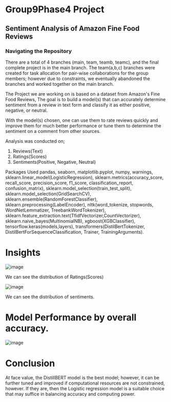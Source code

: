 ﻿# Group9Phase4 Project
## Sentiment Analysis of Amazon Fine Food Reviews

### Navigating the Repository
There are a total of 4 branches (main, team, teamb, teamc), and the final complete project is in the main branch. The team(a,b,c) branches were created for task allocation for pair-wise collaborations for the group members; however due to constraints, we eventually abandoned the branches and worked together on the main branch.
 
The Project we are working on is based on a dataset from Amazon's Fine Food Reviews, The goal is to build a model(s) that can accurately determine sentiment from a review in text form and classify it as either positive, negative, or neutral.

With the model(s) chosen, one can use them to rate reviews quickly and improve them for much better performance or tune them to determine the sentiment on a comment from other sources.

Analysis was conducted on;

1. Reviews(Text)
2. Ratings(Scores)
3. Sentiments(Positive, Negative, Neutral)

Packages Used pandas, seaborn, matplotlib.pyplot, numpy, warnings, sklearn.linear_model(LogisticRegression), sklearn.metrics(accuracy_score, recall_score, precision_score, f1_score, classification_report, confusion_matrix), sklearn.model_selection(train_test_split), sklearn.model_selection(GridSearchCV), sklearn.ensemble(RandomForestClassifier), sklearn.preprocessing(LabelEncoder), nltk(word_tokenize, stopwords, WordNetLemmatizer, TreebankWordTokenizer), sklearn.feature_extraction.text(TfidfVectorizer,CountVectorizer), sklearn.naive_bayes(MultinomialNB), xgboost(XGBClassifier), tensorflow.keras(models,layers), transformers(DistilBertTokenizer, DistilBertForSequenceClassification, Trainer, TrainingArguments).

# Insights

![image](https://github.com/user-attachments/assets/3e223e97-767e-4cc7-91f8-d0c02914ee2a)

We can see the distribution of Ratings(Scores)

![image](https://github.com/user-attachments/assets/08dcaedb-d06b-471b-941e-ddc83a18b3d4)

We can see the distribution of sentiments.

# Model Performance by overall accuracy.

![image](https://github.com/user-attachments/assets/fdcfa5ca-dc3c-4259-b897-bdb10dd16274)

# Conclusion
At face value, the DistillBERT model is the best model; however, it can be further tuned and improved if computational resources are not constrained, however. If they are, then the Logistic regression model is a suitable choice that may suffice in balancing accuracy and computing power. 




